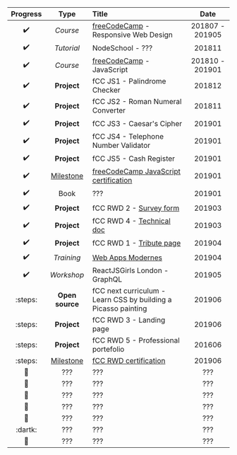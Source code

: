 | Progress | Type | Title | Date |
| :---: | :---: | :--- | :---: |
| :heavy_check_mark: | *Course* | [freeCodeCamp](https://learn.freecodecamp.org/) - Responsive Web Design | 201807 - 201905 |
| :heavy_check_mark: | *Tutorial* | NodeSchool - ??? | 201811 |
| :heavy_check_mark: | *Course* | [freeCodeCamp](https://learn.freecodecamp.org/) - JavaScript | 201810 - 201901 |
| :heavy_check_mark: | __Project__ | fCC JS1 - Palindrome Checker | 201812 |
| :heavy_check_mark: | __Project__ | fCC JS2 - Roman Numeral Converter | 201811 |
| :heavy_check_mark: | __Project__ | fCC JS3 - Caesar's Cipher | 201901 |
| :heavy_check_mark: | __Project__ | fCC JS4 - Telephone Number Validator | 201901 |
| :heavy_check_mark: | __Project__ | fCC JS5 - Cash Register | 201901 |
| :heavy_check_mark: | <ins>Milestone</ins> | <ins>[freeCodeCamp JavaScript certification](https://www.freecodecamp.org/certification/codingk8/javascript-algorithms-and-data-structures)</ins> | 201901 |
| :heavy_check_mark: | Book | ??? | 201901 |
| :heavy_check_mark: | __Project__ | fCC RWD 2 - [Survey form](https://codingk8.github.io/freeCodeCamp-Paris-meetups-survey-form/) | 201903 |
| :heavy_check_mark: | __Project__ | fCC RWD 4 - [Technical doc](https://codingk8.github.io/markdown-up-and-running/) | 201903 |
| :heavy_check_mark: | __Project__ | fCC RWD 1 - [Tribute page](https://github.com/codingk8/shooting-for-the-moon) | 201904 |
| :heavy_check_mark: | *Training* | [Web Apps Modernes](https://delicious-insights.com/fr/formations/web-apps-modernes/) | 201904 |
| :heavy_check_mark: | *Workshop* | ReactJSGirls London - GraphQL | 201905 |
| :steps: | __Open source__ | fCC next curriculum - Learn CSS by building a Picasso painting | 201906 |
| :steps: | __Project__ | fCC RWD 3 - Landing page | 201906 |
| :steps: | __Project__ | fCC RWD 5 - Professional portefolio | 201606 |
| :steps: | <ins>Milestone</ins> | <ins>fCC RWD certification</ins> | 201906 |
| :dart: | ??? | ??? | ??? |
| :dart: | ??? | ??? | ??? |
| :dart: | ??? | ??? | ??? |
| :dart: | ??? | ??? | ??? |
| :dart: | ??? | ??? | ??? |
| :dartk: | ??? | ??? | ??? |
| :dart: | ??? | ??? | ??? |


